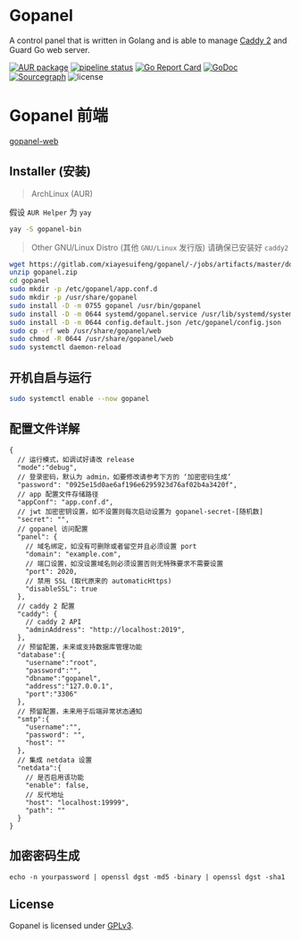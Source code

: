 # Gopanel

A control panel that is written in Golang and is able to manage [Caddy 2](https://caddyserver.com/) and Guard Go web server.

[![AUR package](https://repology.org/badge/version-for-repo/aur/gopanel.svg)](https://repology.org/project/gopanel/versions)
[![pipeline status](https://gitlab.com/xiayesuifeng/gopanel/badges/master/pipeline.svg)](https://gitlab.com/xiayesuifeng/gopanel/commits/master)
[![Go Report Card](https://goreportcard.com/badge/gitlab.com/xiayesuifeng/gopanel)](https://goreportcard.com/report/gitlab.com/xiayesuifeng/gopanel)
[![GoDoc](https://godoc.org/gitlab.com/xiayesuifeng/gopanel?status.svg)](https://godoc.org/gitlab.com/xiayesuifeng/gopanel)
[![Sourcegraph](https://sourcegraph.com/gitlab.com/xiayesuifeng/gopanel/-/badge.svg)](https://sourcegraph.com/gitlab.com/xiayesuifeng/gopanel)
![license](https://img.shields.io/badge/license-GPL3.0-green.svg)

# Gopanel 前端

[gopanel-web](https://gitlab.com/xiayesuifeng/gopanel-web.git)

## Installer (安装)

> ArchLinux (AUR)

假设 `AUR Helper` 为 `yay`
```bash
yay -S gopanel-bin
```

> Other GNU/Linux Distro (其他 `GNU/Linux` 发行版)
> 请确保已安装好 `caddy2`
```bash
wget https://gitlab.com/xiayesuifeng/gopanel/-/jobs/artifacts/master/download?job=build-gopanel -o gopanel.zip
unzip gopanel.zip
cd gopanel
sudo mkdir -p /etc/gopanel/app.conf.d
sudo mkdir -p /usr/share/gopanel
sudo install -D -m 0755 gopanel /usr/bin/gopanel
sudo install -D -m 0644 systemd/gopanel.service /usr/lib/systemd/system/gopanel.service
sudo install -D -m 0644 config.default.json /etc/gopanel/config.json
sudo cp -rf web /usr/share/gopanel/web
sudo chmod -R 0644 /usr/share/gopanel/web
sudo systemctl daemon-reload
```

## 开机自启与运行
```bash
sudo systemctl enable --now gopanel
```

## 配置文件详解
```json5
{
  // 运行模式，如调试好请改 release
  "mode":"debug",
  // 登录密码，默认为 admin，如要修改请参考下方的 ‘加密密码生成’
  "password": "0925e15d0ae6af196e6295923d76af02b4a3420f",
  // app 配置文件存储路径
  "appConf": "app.conf.d",
  // jwt 加密密钥设置，如不设置则每次启动设置为 gopanel-secret-[随机数]
  "secret": "",
  // gopanel 访问配置
  "panel": {
    // 域名绑定，如没有可删除或者留空并且必须设置 port
    "domain": "example.com",
    // 端口设置，如没设置域名则必须设置否则无特殊要求不需要设置
    "port": 2020,
    // 禁用 SSL (取代原来的 automaticHttps)
    "disableSSL": true
  },
  // caddy 2 配置
  "caddy": {
    // caddy 2 API 
    "adminAddress": "http://localhost:2019",
  },
  // 预留配置，未来或支持数据库管理功能
  "database":{
    "username":"root",
    "password":"",
    "dbname":"gopanel",
    "address":"127.0.0.1",
    "port":"3306"
  },
  // 预留配置，未来用于后端异常状态通知
  "smtp":{
    "username":"",
    "password": "",
    "host": ""
  },
  // 集成 netdata 设置
  "netdata":{
    // 是否启用该功能
    "enable": false,
    // 反代地址
    "host": "localhost:19999",
    "path": ""
  }
}
```

## 加密密码生成
```
echo -n yourpassword | openssl dgst -md5 -binary | openssl dgst -sha1
```

## License

Gopanel is licensed under [GPLv3](LICENSE).